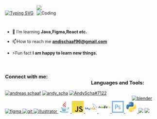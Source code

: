 <br>
<img align="right" src="https://github.com/AndyScha/AndyScha/blob/main/pompo-the-cinephile-typing-fast.gif" width="400" />
<br>
<a href="https://git.io/typing-svg"><img src="https://readme-typing-svg.demolab.com?font=Press+Start+2P&size=12&duration=1000&pause=2000&color=AD1FF7&background=FF1B3C00&center=true&vCenter=true&width=390&height=20&lines=%F0%9F%91%BDWellcome+to+Andy%C2%B4s+Git%F0%9F%91%BD;a+student+from+Berlin" alt="Typing SVG" /></a>


<img align="right" alt="Coding" width="400" src="https://media.tenor.com/JPX5iWzkrfQAAAAd/akudama-drive-anime.gif">

&nbsp;
- 🧠 I’m learning **Java,Figma,React etc.**

- 📫How to reach me **andischaaf96@gmail.com**

- ⚡Fun fact **I am happy to learn new things.**



<br>

<h3 align="left">Connect with me:   &nbsp;&nbsp;&nbsp;&nbsp;&nbsp;&nbsp;&nbsp;&nbsp;&nbsp;&nbsp;&nbsp;&nbsp;&nbsp;&nbsp;&nbsp;&nbsp;&nbsp;&nbsp;&nbsp;&nbsp;&nbsp;&nbsp;&nbsp;&nbsp;&nbsp;&nbsp;&nbsp;&nbsp;&nbsp;&nbsp;&nbsp;&nbsp;&nbsp;&nbsp;&nbsp;&nbsp;&nbsp;&nbsp;&nbsp;&nbsp;&nbsp;&nbsp;&nbsp;&nbsp;&nbsp;&nbsp;&nbsp;&nbsp;&nbsp;&nbsp;&nbsp;&nbsp;&nbsp;&nbsp;&nbsp;&nbsp;&nbsp;&nbsp;&nbsp;&nbsp;&nbsp;&nbsp;&nbsp;&nbsp;&nbsp;&nbsp;&nbsp;    &nbsp;&nbsp;&nbsp;&nbsp;&nbsp;&nbsp;&nbsp;&nbsp;&nbsp;&nbsp;&nbsp;&nbsp;&nbsp;&nbsp;&nbsp;&nbsp;&nbsp;&nbsp;&nbsp;&nbsp;&nbsp;&nbsp;&nbsp;&nbsp;&nbsp;&nbsp;&nbsp;&nbsp;&nbsp;&nbsp;&nbsp;&nbsp;&nbsp;&nbsp;&nbsp;&nbsp;&nbsp;&nbsp;&nbsp;&nbsp;&nbsp;&nbsp;&nbsp;&nbsp;&nbsp;&nbsp;&nbsp;&nbsp;&nbsp;&nbsp;&nbsp;&nbsp;&nbsp;&nbsp;&nbsp;&nbsp;&nbsp;&nbsp;&nbsp;&nbsp;&nbsp;&nbsp;&nbsp;&nbsp;&nbsp;&nbsp;&nbsp;&nbsp;&nbsp;&nbsp;&nbsp;&nbsp; Languages and Tools:</h3>

<a href="https://linkedin.com/in/andreas schaaf" target="blank" rel="noreferrer"> <img src="https://raw.githubusercontent.com/rahuldkjain/github-profile-readme-generator/master/src/images/icons/Social/linked-in-alt.svg" alt="andreas schaaf" height="40" width="40" /></a>
<a href="https://instagram.com/andy_scha" target="blank" rel="noreferrer"> <img src="https://raw.githubusercontent.com/rahuldkjain/github-profile-readme-generator/master/src/images/icons/Social/instagram.svg" alt="andy_scha" height="40" width="40" /></a>
<a href="https://discord.gg/AndyScha#7122" target="blank" rel="noreferrer"> <img src="https://raw.githubusercontent.com/rahuldkjain/github-profile-readme-generator/master/src/images/icons/Social/discord.svg" alt="AndyScha#7122" height="40" width="40" /></a>&nbsp;&nbsp;&nbsp;&nbsp;&nbsp;&nbsp;&nbsp;&nbsp;&nbsp;&nbsp;&nbsp;&nbsp;&nbsp;&nbsp;&nbsp;&nbsp;&nbsp;&nbsp;&nbsp;&nbsp;&nbsp;&nbsp;&nbsp;&nbsp;&nbsp;&nbsp;&nbsp;&nbsp;&nbsp;&nbsp;&nbsp;&nbsp;&nbsp;&nbsp;&nbsp;&nbsp;&nbsp;&nbsp;&nbsp;&nbsp;&nbsp;&nbsp;&nbsp;&nbsp;&nbsp;&nbsp;&nbsp;&nbsp;&nbsp;&nbsp;&nbsp;&nbsp;&nbsp;&nbsp;&nbsp;&nbsp;&nbsp;&nbsp;&nbsp;&nbsp;&nbsp;&nbsp;&nbsp;&nbsp;&nbsp;&nbsp;&nbsp;    &nbsp;&nbsp;&nbsp;&nbsp;&nbsp;&nbsp;&nbsp;&nbsp;&nbsp;&nbsp;&nbsp;&nbsp;&nbsp;&nbsp;&nbsp;&nbsp;&nbsp;&nbsp;&nbsp;&nbsp;&nbsp;&nbsp;&nbsp;&nbsp;&nbsp;&nbsp;&nbsp;&nbsp;&nbsp;&nbsp;&nbsp;&nbsp;&nbsp;&nbsp;&nbsp;&nbsp;&nbsp;
<a href="https://www.blender.org/" target="_blank" rel="noreferrer"> <img src="https://download.blender.org/branding/community/blender_community_badge_white.svg" alt="blender" width="40" height="40"/> </a> <a href="https://www.figma.com/" target="_blank" rel="noreferrer"> <img src="https://www.vectorlogo.zone/logos/figma/figma-icon.svg" alt="figma" width="40" height="40"/> </a> 
<a href="https://git-scm.com/" target="_blank" rel="noreferrer"> <img src="https://www.vectorlogo.zone/logos/git-scm/git-scm-icon.svg" alt="git" width="40" height="40"/> </a> 
<a href="https://www.w3.org/html/" target="_blank" rel="noreferrer"> <img src="https://www.vectorlogo.zone/logos/adobe_illustrator/adobe_illustrator-icon.svg" alt="illustrator" width="40" height="40"/> </a> <a href="https://www.java.com" target="_blank" rel="noreferrer"> <img src="https://raw.githubusercontent.com/devicons/devicon/master/icons/java/java-original.svg" alt="java" width="40" height="40"/> </a>
<a href="https://developer.mozilla.org/en-US/docs/Web/JavaScript" target="_blank" rel="noreferrer"> <img src="https://raw.githubusercontent.com/devicons/devicon/master/icons/javascript/javascript-original.svg" alt="javascript" width="40" height="40"/> </a> 
<a href="https://www.mongodb.com/" target="_blank" rel="noreferrer"> <img src="https://raw.githubusercontent.com/devicons/devicon/master/icons/mysql/mysql-original-wordmark.svg" alt="mysql" width="40" height="40"/> </a> 
<a href="https://nodejs.org" target="_blank" rel="noreferrer"> <img src="https://raw.githubusercontent.com/devicons/devicon/master/icons/nodejs/nodejs-original-wordmark.svg" alt="nodejs" width="40" height="40"/> </a> 
<a href="https://www.photoshop.com/en" target="_blank" rel="noreferrer"> <img src="https://raw.githubusercontent.com/devicons/devicon/master/icons/photoshop/photoshop-line.svg" alt="photoshop" width="40" height="40"/> </a> 
<a href="https://www.python.org" target="_blank" rel="noreferrer"> <img src="https://raw.githubusercontent.com/devicons/devicon/master/icons/python/python-original.svg" alt="python" width="40" height="40"/> </a> <a href="https://reactjs.org/" target="_blank" rel="noreferrer">
[![](https://visitcount.itsvg.in/api?id=AndyScha&icon=0&color=0)](https://visitcount.itsvg.in)
 ![](https://github-readme-stats.vercel.app/api/top-langs/?username=AndyScha&theme=midnight-purple&hide_border=false&include_all_commits=true&count_private=true&layout=compact)



